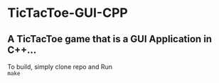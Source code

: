 # TicTacToe-GUI-CPP
## A TicTacToe game that is a GUI Application in C++...

To build, simply clone repo and Run<br>
<code>make</code>
